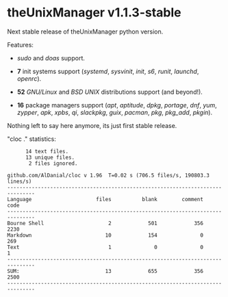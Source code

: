 # theUnixManager v1.1.3-stable

Next stable release of theUnixManager python version.

Features:
 
* _sudo_ and _doas_ support.

* **7** init systems support (_systemd_, _sysvinit_, _init_, _s6_, _runit_, _launchd_, _openrc_).

* **52** _GNU/Linux_ and _BSD UNIX_ distributions support (and beyond!).

* **16** package managers support (_apt_, _aptitude_, _dpkg_, _portage_, _dnf_, _yum_, _zypper_, _apk_, _xpbs_, _qi_, _slackpkg_, _guix_, _pacman_, _pkg_, _pkg_add_, _pkgin_).

Nothing left to say here anymore, its just first stable release.

"cloc ." statistics:

```text
      14 text files.
      13 unique files.                              
       2 files ignored.

github.com/AlDanial/cloc v 1.96  T=0.02 s (706.5 files/s, 190803.3 lines/s)
-------------------------------------------------------------------------------
Language                     files          blank        comment           code
-------------------------------------------------------------------------------
Bourne Shell                     2            501            356           2230
Markdown                        10            154              0            269
Text                             1              0              0              1
-------------------------------------------------------------------------------
SUM:                            13            655            356           2500
-------------------------------------------------------------------------------
```
